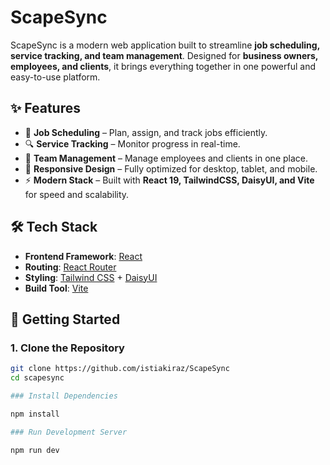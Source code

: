 # ScapeSync  

ScapeSync is a modern web application built to streamline **job scheduling, service tracking, and team management**. Designed for **business owners, employees, and clients**, it brings everything together in one powerful and easy-to-use platform.  

## ✨ Features  
- 📅 **Job Scheduling** – Plan, assign, and track jobs efficiently.  
- 🔍 **Service Tracking** – Monitor progress in real-time.  
- 👥 **Team Management** – Manage employees and clients in one place.  
- 📱 **Responsive Design** – Fully optimized for desktop, tablet, and mobile.  
- ⚡ **Modern Stack** – Built with **React 19, TailwindCSS, DaisyUI, and Vite** for speed and scalability.  

## 🛠️ Tech Stack  
- **Frontend Framework**: [React](https://react.dev/)  
- **Routing**: [React Router](https://reactrouter.com/)  
- **Styling**: [Tailwind CSS](https://tailwindcss.com/) + [DaisyUI](https://daisyui.com/)  
- **Build Tool**: [Vite](https://vitejs.dev/)  

## 🚀 Getting Started  

### 1. Clone the Repository  
```bash
git clone https://github.com/istiakiraz/ScapeSync
cd scapesync

### Install Dependencies

npm install

### Run Development Server

npm run dev